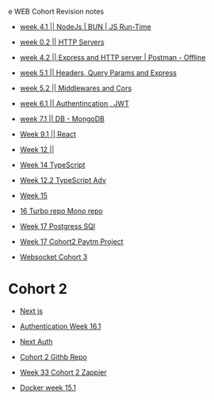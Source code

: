 e WEB Cohort Revision notes

- [week 4.1 || NodeJs | BUN | JS Run-Time](https://petal-estimate-4e9.notion.site/Node-js-Bun-and-JS-runtimes-a09a41ccd61c4f498e55750c9a1c9b34)

- [week 0.2 || HTTP Servers](https://petal-estimate-4e9.notion.site/Intro-to-HTTP-26c5803f153b4401aa76e9fac08ac427)

- [week 4.2 || Express and HTTP server | Postman - Offline](https://100x-b-mcdn.akamai.net.in/cohort-2-slides/express2.pdf)

- [week 5.1 || Headers, Query Params and Express](https://petal-estimate-4e9.notion.site/HTTP-Deep-dive-d59b6336fa5a46daa56c21063578d400?pvs=74)

- [week 5.2 || Middlewares and Cors](https://petal-estimate-4e9.notion.site/HTTP-Deep-dive-d59b6336fa5a46daa56c21063578d400?pvs=74)

- [week 6.1 || Authentincation , JWT ](https://petal-estimate-4e9.notion.site/Authentincation-a4b43c7cc1d14535a7b5b366080095fa)

- [week 7.1 || DB - MongoDB ](https://petal-estimate-4e9.notion.site/Databases-and-MongoDb-1017dfd107358065a996cda5ed89682e)

- [Week 9.1 || React ](https://petal-estimate-4e9.notion.site/React-Part-1-1177dfd1073580069172fc54e33929c0)

- [Week 12 || ]()

- [Week 14 TypeScript](https://projects.100xdevs.com/tracks/6SbPPXGkG8QKFOTW9BmL/ts-1)

- [Week 12.2 TypeScript Adv](https://projects.100xdevs.com/tracks/ts-hard/ts-hard-1)

- [Week 15](https://petal-estimate-4e9.notion.site/Building-a-second-brain-app-1407dfd1073580c19ac3cbe9afa9ac27)

- [16 Turbo repo Mono repo](https://projects.100xdevs.com/tracks/monorepo/monorepo-1)
- [Week 17 Postgress SQl](https://projects.100xdevs.com/tracks/YOSAherHkqWXhOdlE4yE/sql-10)

- [Week 17 Cohort2  Paytm Project ](https://projects.100xdevs.com/tracks/YOSAherHkqWXhOdlE4yE/sql-10)

- [Websocket Cohort 3](https://petal-estimate-4e9.notion.site/WebSockets-1477dfd10735802982becc925074b5f0)
# Cohort 2

- [Next js](https://projects.100xdevs.com/tracks/nextjs-2/next-2-10)

- [Authentication Week 16.1](https://projects.100xdevs.com/tracks/Auth/auth-1)

- [Next Auth ](https://projects.100xdevs.com/tracks/Next-Auth/La3EksBcKVqExEMwNAxa)
- [Cohort 2 Githb Repo](https://github.com/chandankushwahaa/100xdevs_2.0)

- [Week 33 Cohort 2 Zappier]()

- [Docker week 15.1](https://projects.100xdevs.com/tracks/docker-2/docker-2-6)

